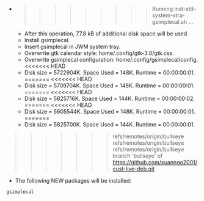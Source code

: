 * >>>>>>>>> Running inst-std-system-xtra-gsimplecal.sh ...
  * After this operation, 77.8 kB of additional disk space will be used.
  * Install gsimplecal.
  * Insert gsimplecal in JWM system tray.
  * Overwrite gtk calendar style: home/.config/gtk-3.0/gtk.css.
  * Overwrite gsimplecal configuration: home/.config/gsimplecal/config.
<<<<<<< HEAD
  * Disk size = 5722904K. Space Used = 148K. Runtime = 00:00:00:01.
=======
<<<<<<< HEAD
  * Disk size = 5709704K. Space Used = 148K. Runtime = 00:00:00:01.
=======
<<<<<<< HEAD
  * Disk size = 5825716K. Space Used = 144K. Runtime = 00:00:00:02.
=======
<<<<<<< HEAD
  * Disk size = 5605544K. Space Used = 148K. Runtime = 00:00:00:01.
=======
  * Disk size = 5825700K. Space Used = 144K. Runtime = 00:00:00:01.
>>>>>>> refs/remotes/origin/bullseye
>>>>>>> refs/remotes/origin/bullseye
>>>>>>> refs/remotes/origin/bullseye
>>>>>>> branch 'bullseye' of https://github.com/xuanngo2001/cust-live-deb.git
  * The following NEW packages will be installed:
  ```bash
gsimplecal
  ```
